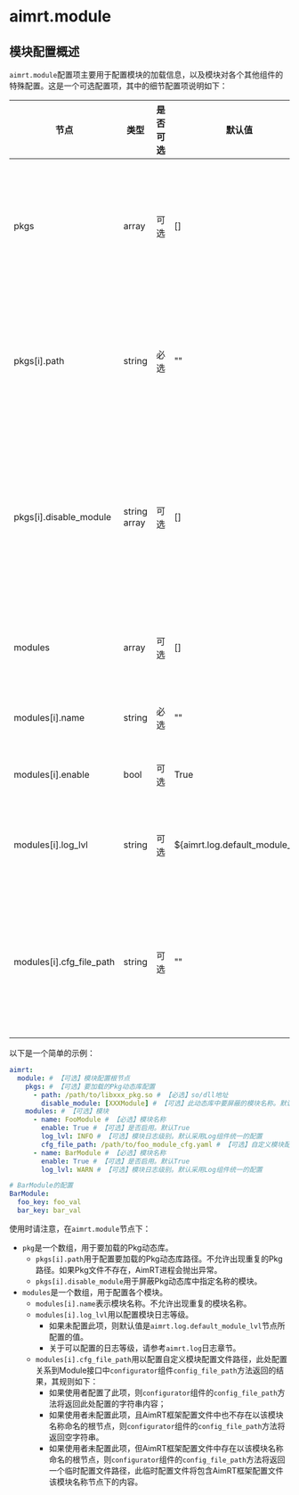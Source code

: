 # aimrt.module

## 模块配置概述

`aimrt.module`配置项主要用于配置模块的加载信息，以及模块对各个其他组件的特殊配置。这是一个可选配置项，其中的细节配置项说明如下：


| 节点                      | 类型          | 是否可选| 默认值 | 作用 |
| ----                      | ----          | ----  | ----  | ---- |
| pkgs                     | array         | 可选  | []    | 要加载的Pkg动态库配置 |
| pkgs[i].path             | string        | 必选  | ""    | 要加载的Pkg动态库路径 |
| pkgs[i].disable_module   | string array  | 可选  | []    | 此动态库中要屏蔽的模块名称 |
| modules                  | array         | 可选  | []    | 模块详细配置 |
| modules[i].name          | string        | 必选  | ""    | 模块名称 |
| modules[i].enable        | bool          | 可选  | True  | 是否启用 |
| modules[i].log_lvl       | string        | 可选  | ${aimrt.log.default_module_lvl}    | 模块日志级别 |
| modules[i].cfg_file_path | string        | 可选  | ""    | 自定义模块配置文件路径 |


以下是一个简单的示例：
```yaml
aimrt:
  module: # 【可选】模块配置根节点
    pkgs: # 【可选】要加载的Pkg动态库配置
      - path: /path/to/libxxx_pkg.so # 【必选】so/dll地址
        disable_module: [XXXModule] # 【可选】此动态库中要屏蔽的模块名称。默认全部加载
    modules: # 【可选】模块
      - name: FooModule # 【必选】模块名称
        enable: True # 【可选】是否启用。默认True
        log_lvl: INFO # 【可选】模块日志级别。默认采用Log组件统一的配置
        cfg_file_path: /path/to/foo_module_cfg.yaml # 【可选】自定义模块配置文件路径
      - name: BarModule # 【必选】模块名称
        enable: True # 【可选】是否启用。默认True
        log_lvl: WARN # 【可选】模块日志级别。默认采用Log组件统一的配置

# BarModule的配置
BarModule:
  foo_key: foo_val
  bar_key: bar_val
```

使用时请注意，在`aimrt.module`节点下：
- `pkg`是一个数组，用于要加载的Pkg动态库。
  - `pkgs[i].path`用于配置要加载的Pkg动态库路径。不允许出现重复的Pkg路径。如果Pkg文件不存在，AimRT进程会抛出异常。
  - `pkgs[i].disable_module`用于屏蔽Pkg动态库中指定名称的模块。
- `modules`是一个数组，用于配置各个模块。
  - `modules[i].name`表示模块名称。不允许出现重复的模块名称。
  - `modules[i].log_lvl`用以配置模块日志等级。
    - 如果未配置此项，则默认值是`aimrt.log.default_module_lvl`节点所配置的值。
    - 关于可以配置的日志等级，请参考`aimrt.log`日志章节。
  - `modules[i].cfg_file_path`用以配置自定义模块配置文件路径，此处配置关系到Module接口中`configurator`组件`config_file_path`方法返回的结果，其规则如下：
    - 如果使用者配置了此项，则`configurator`组件的`config_file_path`方法将返回此处配置的字符串内容；
    - 如果使用者未配置此项，且AimRT框架配置文件中也不存在以该模块名称命名的根节点，则`configurator`组件的`config_file_path`方法将返回空字符串。
    - 如果使用者未配置此项，但AimRT框架配置文件中存在以该模块名称命名的根节点，则`configurator`组件的`config_file_path`方法将返回一个临时配置文件路径，此临时配置文件将包含AimRT框架配置文件该模块名称节点下的内容。

